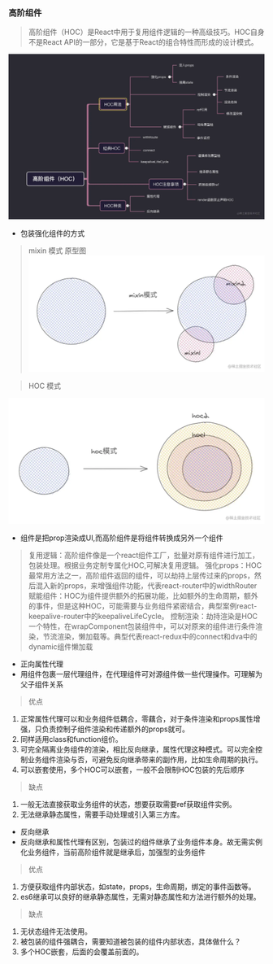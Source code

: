 ### 高阶组件

> 高阶组件（HOC）是React中用于复用组件逻辑的一种高级技巧。HOC自身不是React API的一部分，它是基于React的组合特性而形成的设计模式。

![](.高阶组件_images/ee5fccbb.png)

+ 包装强化组件的方式

> mixin 模式
> 原型图
> ![原型图](.高阶组件_images/c6cc5ae2.png)


> HOC 模式

![](.高阶组件_images/9bbc766d.png)

+ 组件是把prop渲染成UI,而高阶组件是将组件转换成另外一个组件

> 复用逻辑：高阶组件像是一个react组件工厂，批量对原有组件进行加工，包装处理。根据业务定制专属化HOC,可解决复用逻辑。
> 强化props：HOC最常用方法之一，高阶组件返回的组件，可以劫持上层传过来的props，然后混入新的props，来增强组件功能，代表react-router中的widthRouter
> 赋能组件：HOC为组件提供额外的拓展功能，比如额外的生命周期，额外的事件，但是这种HOC，可能需要与业务组件紧密结合，典型案例react-keepalive-router中的keepaliveLifeCycle。
> 控制渲染：劫持渲染是HOC一个特性，在wrapComponent包装组件中，可以对原来的组件进行条件渲染，节流渲染，懒加载等。典型代表react-redux中的connect和dva中的dynamic组件懒加载


+ 正向属性代理
+ 用组件包裹一层代理组件，在代理组件可对源组件做一些代理操作。可理解为父子组件关系

>优点

1. 正常属性代理可以和业务组件低耦合，零藕合，对于条件渲染和props属性增强，只负责控制子组件渲染和传递额外的props就可。
2. 同样适用class和function组价。
3. 可完全隔离业务组件的渲染，相比反向继承，属性代理这种模式。可以完全控制业务组件渲染与否，可避免反向继承带来的副作用，比如生命周期的执行。
4. 可以嵌套使用，多个HOC可以嵌套，一般不会限制HOC包装的先后顺序

>缺点

1. 一般无法直接获取业务组件的状态，想要获取需要ref获取组件实例。
2. 无法继承静态属性，需要手动处理或引入第三方库。

+ 反向继承
+ 反向继承和属性代理有区别，包装过的组件继承了业务组件本身。故无需实例化业务组件，当前高阶组件就是继承后，加强型的业务组件

> 优点
> 
1. 方便获取组件内部状态，如state，props，生命周期，绑定的事件函数等。
2. es6继承可以良好的继承静态属性，无需对静态属性和方法进行额外的处理。

> 缺点 

1. 无状态组件无法使用。
2. 被包装的组件强耦合，需要知道被包装的组件内部状态，具体做什么？
3. 多个HOC嵌套，后面的会覆盖前面的。